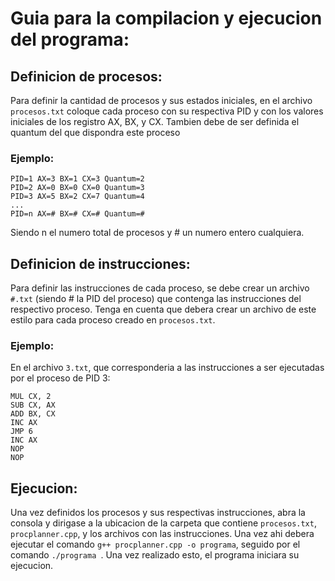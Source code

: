 # Guia para la compilacion y ejecucion del programa:

## Definicion de procesos:

Para definir la cantidad de procesos y sus estados iniciales, en el archivo `procesos.txt` coloque cada proceso con su respectiva PID y con los valores iniciales de los registro AX, BX, y CX.
Tambien debe de ser definida el quantum del que dispondra este proceso

### Ejemplo:

```
PID=1 AX=3 BX=1 CX=3 Quantum=2
PID=2 AX=0 BX=0 CX=0 Quantum=3
PID=3 AX=5 BX=2 CX=7 Quantum=4
...
PID=n AX=# BX=# CX=# Quantum=#
```

Siendo n el numero total de procesos y # un numero entero cualquiera.

## Definicion de instrucciones:

Para definir las instrucciones de cada proceso, se debe crear un archivo `#.txt` (siendo # la PID del proceso) que contenga las instrucciones del respectivo proceso.
Tenga en cuenta que debera crear un archivo de este estilo para cada proceso creado en `procesos.txt`.

### Ejemplo:
En el archivo `3.txt`, que corresponderia a las instrucciones a ser ejecutadas por el proceso de PID 3:

```
MUL CX, 2
SUB CX, AX
ADD BX, CX
INC AX
JMP 6
INC AX
NOP
NOP
```

## Ejecucion:

Una vez definidos los procesos y sus respectivas instrucciones, abra la consola y dirigase a la ubicacion de la carpeta que contiene `procesos.txt`, `procplanner.cpp`, y los archivos con las instrucciones.
Una vez ahi debera ejecutar el comando `g++ procplanner.cpp -o programa`, seguido por el comando `./programa `. Una vez realizado esto, el programa iniciara su ejecucion.
